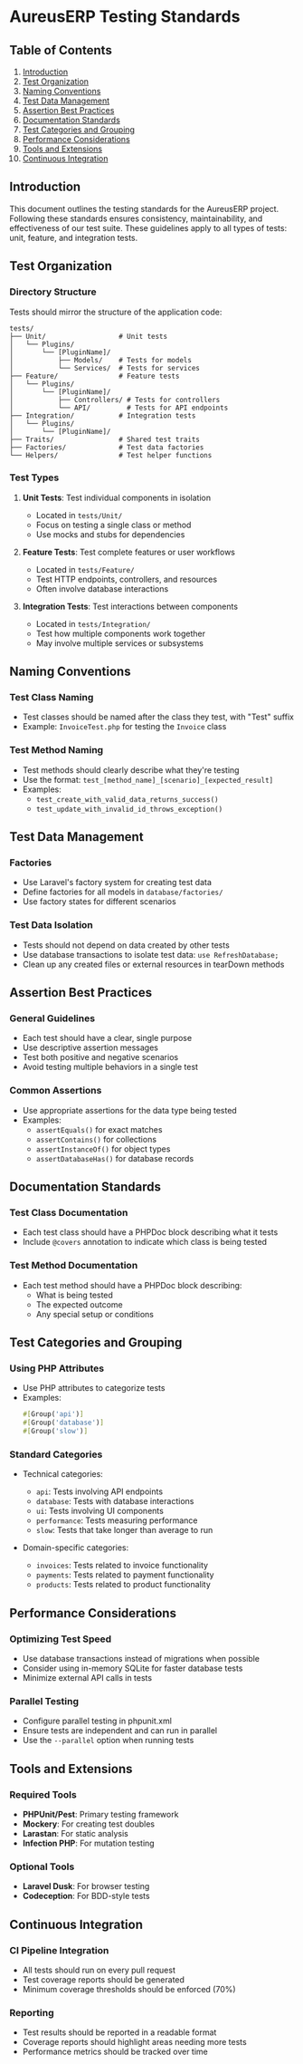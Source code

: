 # AureusERP Testing Standards

## Table of Contents

1. [Introduction](#introduction)
2. [Test Organization](#test-organization)
3. [Naming Conventions](#naming-conventions)
4. [Test Data Management](#test-data-management)
5. [Assertion Best Practices](#assertion-best-practices)
6. [Documentation Standards](#documentation-standards)
7. [Test Categories and Grouping](#test-categories-and-grouping)
8. [Performance Considerations](#performance-considerations)
9. [Tools and Extensions](#tools-and-extensions)
10. [Continuous Integration](#continuous-integration)

## Introduction

This document outlines the testing standards for the AureusERP project. Following these standards ensures consistency, maintainability, and effectiveness of our test suite. These guidelines apply to all types of tests: unit, feature, and integration tests.

## Test Organization

### Directory Structure

Tests should mirror the structure of the application code:

```
tests/
├── Unit/                  # Unit tests
│   └── Plugins/
│       └── [PluginName]/
│           ├── Models/    # Tests for models
│           └── Services/  # Tests for services
├── Feature/               # Feature tests
│   └── Plugins/
│       └── [PluginName]/
│           ├── Controllers/ # Tests for controllers
│           └── API/         # Tests for API endpoints
├── Integration/           # Integration tests
│   └── Plugins/
│       └── [PluginName]/
├── Traits/                # Shared test traits
├── Factories/             # Test data factories
└── Helpers/               # Test helper functions
```

### Test Types

1. **Unit Tests**: Test individual components in isolation
   - Located in `tests/Unit/`
   - Focus on testing a single class or method
   - Use mocks and stubs for dependencies

2. **Feature Tests**: Test complete features or user workflows
   - Located in `tests/Feature/`
   - Test HTTP endpoints, controllers, and resources
   - Often involve database interactions

3. **Integration Tests**: Test interactions between components
   - Located in `tests/Integration/`
   - Test how multiple components work together
   - May involve multiple services or subsystems

## Naming Conventions

### Test Class Naming

- Test classes should be named after the class they test, with "Test" suffix
- Example: `InvoiceTest.php` for testing the `Invoice` class

### Test Method Naming

- Test methods should clearly describe what they're testing
- Use the format: `test_[method_name]_[scenario]_[expected_result]`
- Examples:
  - `test_create_with_valid_data_returns_success()`
  - `test_update_with_invalid_id_throws_exception()`

## Test Data Management

### Factories

- Use Laravel's factory system for creating test data
- Define factories for all models in `database/factories/`
- Use factory states for different scenarios

### Test Data Isolation

- Tests should not depend on data created by other tests
- Use database transactions to isolate test data: `use RefreshDatabase;`
- Clean up any created files or external resources in tearDown methods

## Assertion Best Practices

### General Guidelines

- Each test should have a clear, single purpose
- Use descriptive assertion messages
- Test both positive and negative scenarios
- Avoid testing multiple behaviors in a single test

### Common Assertions

- Use appropriate assertions for the data type being tested
- Examples:
  - `assertEquals()` for exact matches
  - `assertContains()` for collections
  - `assertInstanceOf()` for object types
  - `assertDatabaseHas()` for database records

## Documentation Standards

### Test Class Documentation

- Each test class should have a PHPDoc block describing what it tests
- Include `@covers` annotation to indicate which class is being tested

### Test Method Documentation

- Each test method should have a PHPDoc block describing:
  - What is being tested
  - The expected outcome
  - Any special setup or conditions

## Test Categories and Grouping

### Using PHP Attributes

- Use PHP attributes to categorize tests
- Examples:
  ```php
  #[Group('api')]
  #[Group('database')]
  #[Group('slow')]
  ```

### Standard Categories

- Technical categories:
  - `api`: Tests involving API endpoints
  - `database`: Tests with database interactions
  - `ui`: Tests involving UI components
  - `performance`: Tests measuring performance
  - `slow`: Tests that take longer than average to run

- Domain-specific categories:
  - `invoices`: Tests related to invoice functionality
  - `payments`: Tests related to payment functionality
  - `products`: Tests related to product functionality

## Performance Considerations

### Optimizing Test Speed

- Use database transactions instead of migrations when possible
- Consider using in-memory SQLite for faster database tests
- Minimize external API calls in tests

### Parallel Testing

- Configure parallel testing in phpunit.xml
- Ensure tests are independent and can run in parallel
- Use the `--parallel` option when running tests

## Tools and Extensions

### Required Tools

- **PHPUnit/Pest**: Primary testing framework
- **Mockery**: For creating test doubles
- **Larastan**: For static analysis
- **Infection PHP**: For mutation testing

### Optional Tools

- **Laravel Dusk**: For browser testing
- **Codeception**: For BDD-style tests

## Continuous Integration

### CI Pipeline Integration

- All tests should run on every pull request
- Test coverage reports should be generated
- Minimum coverage thresholds should be enforced (70%)

### Reporting

- Test results should be reported in a readable format
- Coverage reports should highlight areas needing more tests
- Performance metrics should be tracked over time
